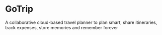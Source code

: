 # GoTrip
A collaborative cloud-based travel planner to plan smart, share itineraries, track expenses, store memories and remember forever
